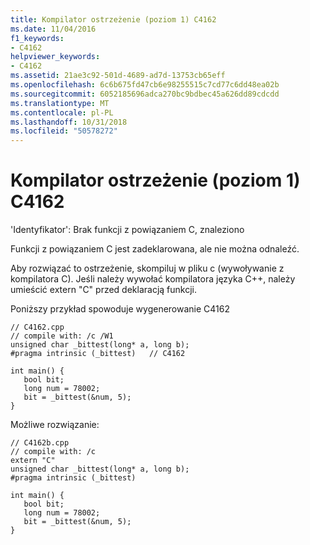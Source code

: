 ```yaml
---
title: Kompilator ostrzeżenie (poziom 1) C4162
ms.date: 11/04/2016
f1_keywords:
- C4162
helpviewer_keywords:
- C4162
ms.assetid: 21ae3c92-501d-4689-ad7d-13753cb65eff
ms.openlocfilehash: 6c6b675fd47cb6e98255515c7cd77c6dd48ea02b
ms.sourcegitcommit: 6052185696adca270bc9bdbec45a626dd89cdcdd
ms.translationtype: MT
ms.contentlocale: pl-PL
ms.lasthandoff: 10/31/2018
ms.locfileid: "50578272"
---
```

# <a name="compiler-warning-level-1-c4162"></a>Kompilator ostrzeżenie (poziom 1) C4162

'Identyfikator': Brak funkcji z powiązaniem C, znaleziono

Funkcji z powiązaniem C jest zadeklarowana, ale nie można odnaleźć.

Aby rozwiązać to ostrzeżenie, skompiluj w pliku c (wywoływanie z kompilatora C).  Jeśli należy wywołać kompilatora języka C++, należy umieścić extern "C" przed deklaracją funkcji.

Poniższy przykład spowoduje wygenerowanie C4162

```
// C4162.cpp
// compile with: /c /W1
unsigned char _bittest(long* a, long b);
#pragma intrinsic (_bittest)   // C4162

int main() {
   bool bit;
   long num = 78002;
   bit = _bittest(&num, 5);
}
```

Możliwe rozwiązanie:

```
// C4162b.cpp
// compile with: /c
extern "C"
unsigned char _bittest(long* a, long b);
#pragma intrinsic (_bittest)

int main() {
   bool bit;
   long num = 78002;
   bit = _bittest(&num, 5);
}
```